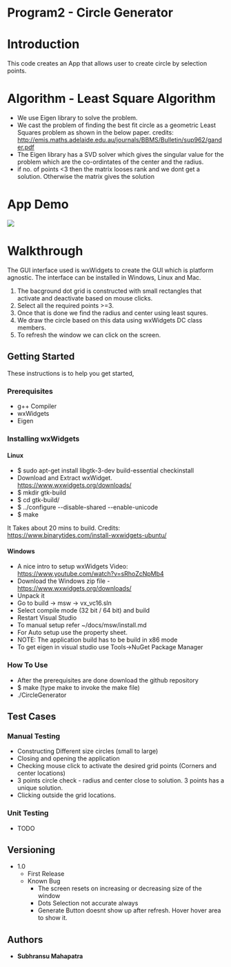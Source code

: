 
# Program2 - Circle Generator

# Introduction
This code creates an App that allows user to create circle by selection points.

# Algorithm - Least Square Algorithm

- We use Eigen library to solve the problem.
- We cast the problem of finding the best fit circle as a geometric Least Squares problem as shown in the below paper.
credits: http://emis.maths.adelaide.edu.au/journals/BBMS/Bulletin/sup962/gander.pdf
- The Eigen library has a SVD solver which gives the singular value for the problem which are the co-ordintates of the center and the radius.
- if no. of points <3 then the matrix looses rank and we dont get a solution. Otherwise the matrix gives the solution

# App Demo
![](InAction.gif)
# Walkthrough
The GUI interface used is wxWidgets to create the GUI which is platform agnostic. The interface can be installed in Windows, Linux and Mac.
1. The bacground dot grid is constructed with small rectangles that activate and deactivate based on mouse clicks.
2. Select all the required points >=3.
3. Once that is done we find the radius and center using least squres.
4. We draw the circle based on this data using wxWidgets DC class members.
5. To refresh the window we can click on the screen.

## Getting Started

These instructions is to help you get started,

### Prerequisites

- g++ Compiler
- wxWidgets
- Eigen

### Installing wxWidgets 
#### Linux
- $ sudo apt-get install libgtk-3-dev build-essential checkinstall
- Download and Extract wxWidget. https://www.wxwidgets.org/downloads/
- $ mkdir gtk-build
- $ cd gtk-build/
- $ ../configure --disable-shared --enable-unicode
- $ make

It Takes about 20 mins to build.
Credits: https://www.binarytides.com/install-wxwidgets-ubuntu/

#### Windows
- A nice intro to setup wxWidgets Video: https://www.youtube.com/watch?v=sRhoZcNpMb4
- Download the Windows zip file - https://www.wxwidgets.org/downloads/
- Unpack it
- Go to build -> msw -> vx_vc16.sln 
- Select compile mode (32 bit / 64 bit) and build
- Restart Visual Studio
- To manual setup refer ~/docs/msw/install.md
- For Auto setup use the property sheet. 
- NOTE: The application build has to be build in x86 mode
- To get eigen in visual studio use Tools->NuGet Package Manager



### How To Use
- After the prerequisites are done download the github repository
-  $ make (type make to invoke the make file)
- ./CircleGenerator

## Test Cases
### Manual Testing
- Constructing Different size circles (small to large)
- Closing and opening the application
- Checking mouse click to activate the desired grid points (Corners and center locations)
- 3 points circle check - radius and center close to solution. 3 points has a unique solution.
- Clicking outside the grid locations.


### Unit Testing
- TODO

## Versioning
- 1.0
    - First Release
    - Known Bug
        - The screen resets on increasing or decreasing size of the window
        - Dots Selection not accurate always
        - Generate Button doesnt show up after refresh. Hover hover area to show it. 


## Authors

* **Subhransu Mahapatra** 



 
